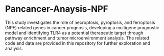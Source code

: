 # Pancancer-Anaysis-NPF
This study investigates the role of necroptosis, pyroptosis, and ferroptosis (NPF) related genes in cancer prognosis, developing a multigene prognostic model and identifying TLR4 as a potential therapeutic target through pathway enrichment and tumor microenvironment analysis. The related code and data are provided in this repository for further exploration and analysis.
